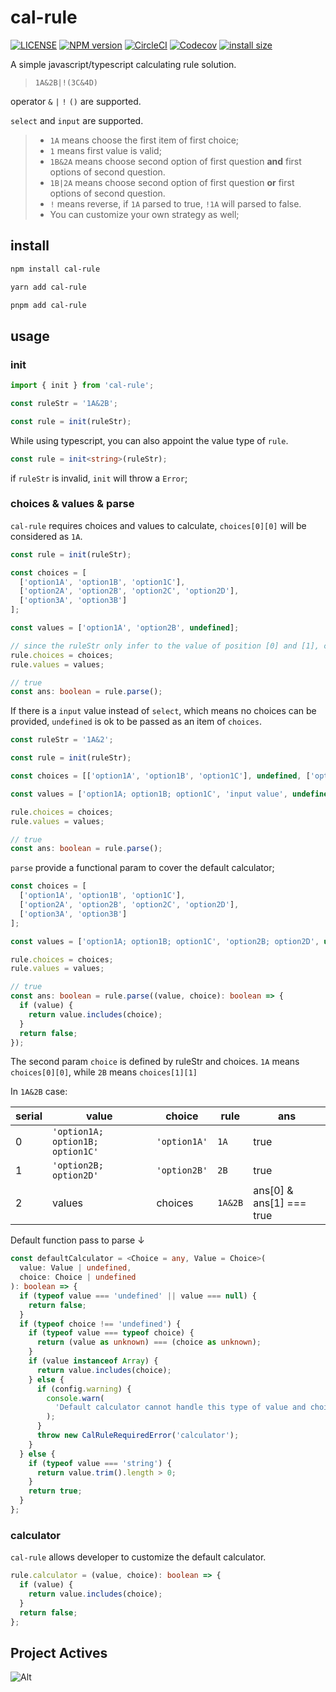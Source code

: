 # cal-rule

[![LICENSE](https://img.shields.io/npm/l/cal-rule.svg?sanitize=true)](https://github.com/darkXmo/cal-rule/blob/main/LICENSE)
[![NPM version](https://img.shields.io/npm/v/cal-rule.svg?style=flat)](https://npmjs.com/package/cal-rule)
[![CircleCI](https://circleci.com/gh/darkXmo/cal-rule.svg?style=shield)](https://circleci.com/gh/darkXmo/cal-rule)
[![Codecov](https://badgen.net/codecov/c/github/darkXmo/cal-rule)](https://app.codecov.io/gh/darkXmo/cal-rule)
[![install size](https://badgen.net/packagephobia/install/cal-rule)](https://packagephobia.now.sh/result?p=cal-rule)

A simple javascript/typescript calculating rule solution.

> `1A&2B|!(3C&4D)`

operator `&` `|` `!` `()` are supported.

`select` and `input` are supported.

> - `1A` means choose the first item of first choice;
> - `1` means first value is valid;
> - `1B&2A` means choose second option of first question **and** first options of second question.
> - `1B|2A` means choose second option of first question **or** first options of second question.
> - `!` means reverse, if `1A` parsed to true, `!1A` will parsed to false.
> - You can customize your own strategy as well;

## install

```bash
npm install cal-rule
```

```bash
yarn add cal-rule
```

```bash
pnpm add cal-rule
```

## usage

### init

```javascript
import { init } from 'cal-rule';

const ruleStr = '1A&2B';

const rule = init(ruleStr);
```

While using typescript, you can also appoint the value type of `rule`.

```typescript
const rule = init<string>(ruleStr);
```

if `ruleStr` is invalid, `init` will throw a `Error`;

### choices & values & parse

`cal-rule` requires choices and values to calculate, `choices[0][0]` will be considered as `1A`.

```typescript
const rule = init(ruleStr);

const choices = [
  ['option1A', 'option1B', 'option1C'],
  ['option2A', 'option2B', 'option2C', 'option2D'],
  ['option3A', 'option3B']
];

const values = ['option1A', 'option2B', undefined];

// since the ruleStr only infer to the value of position [0] and [1], choices[2] and values[2] will be ignored.
rule.choices = choices;
rule.values = values;

// true
const ans: boolean = rule.parse();
```

If there is a `input` value instead of `select`, which means no choices can be provided, `undefined` is ok to be passed as an item of `choices`.

```typescript
const ruleStr = '1A&2';

const rule = init(ruleStr);

const choices = [['option1A', 'option1B', 'option1C'], undefined, ['option3A', 'option3B']];

const values = ['option1A; option1B; option1C', 'input value', undefined];

rule.choices = choices;
rule.values = values;

// true
const ans: boolean = rule.parse();
```

`parse` provide a functional param to cover the default calculator;

```typescript
const choices = [
  ['option1A', 'option1B', 'option1C'],
  ['option2A', 'option2B', 'option2C', 'option2D'],
  ['option3A', 'option3B']
];

const values = ['option1A; option1B; option1C', 'option2B; option2D', undefined];

rule.choices = choices;
rule.values = values;

// true
const ans: boolean = rule.parse((value, choice): boolean => {
  if (value) {
    return value.includes(choice);
  }
  return false;
});
```

The second param `choice` is defined by ruleStr and choices. `1A` means `choices[0][0]`, while `2B` means `choices[1][1]`

In `1A&2B` case:

| serial | value                            | choice       | rule    | ans                      |
| ------ | -------------------------------- | ------------ | ------- | ------------------------ |
| 0      | `'option1A; option1B; option1C'` | `'option1A'` | `1A`    | true                     |
| 1      | `'option2B; option2D'`           | `'option2B'` | `2B`    | true                     |
| 2      | values                           | choices      | `1A&2B` | ans[0] & ans[1] === true |

Default function pass to parse ↓

```typescript
const defaultCalculator = <Choice = any, Value = Choice>(
  value: Value | undefined,
  choice: Choice | undefined
): boolean => {
  if (typeof value === 'undefined' || value === null) {
    return false;
  }
  if (typeof choice !== 'undefined') {
    if (typeof value === typeof choice) {
      return (value as unknown) === (choice as unknown);
    }
    if (value instanceof Array) {
      return value.includes(choice);
    } else {
      if (config.warning) {
        console.warn(
          'Default calculator cannot handle this type of value and choice, please define your own calculator by calRule.calculator'
        );
      }
      throw new CalRuleRequiredError('calculator');
    }
  } else {
    if (typeof value === 'string') {
      return value.trim().length > 0;
    }
    return true;
  }
};
```

### calculator

`cal-rule` allows developer to customize the default calculator.

```typescript
rule.calculator = (value, choice): boolean => {
  if (value) {
    return value.includes(choice);
  }
  return false;
};
```

## Project Actives

![Alt](https://repobeats.axiom.co/api/embed/070ab5736ffbb0afce1a6c9ebe598032c60730a8.svg 'Repobeats analytics image')
